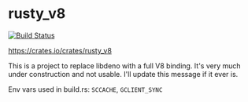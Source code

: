 # rusty_v8

[![Build Status](https://github.com/denoland/rusty_v8/workflows/ci/badge.svg?branch=master)](https://github.com/denoland/rusty_v8/actions)

https://crates.io/crates/rusty_v8

This is a project to replace libdeno with a full V8 binding. It's very much
under construction and not usable. I'll update this message if it ever is.

Env vars used in build.rs: `SCCACHE`, `GCLIENT_SYNC`
